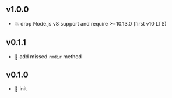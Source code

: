 ## v1.0.0

* 💥 drop Node.js v8 support and require >=10.13.0 (first v10 LTS)

## v0.1.1

* 🐞 add missed `rmdir` method

## v0.1.0

* 🐣 init
